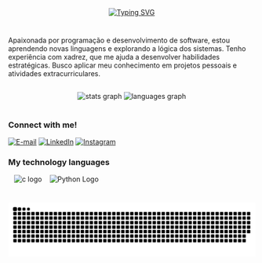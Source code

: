<div align="center">
  <a href="https://git.io/typing-svg">
    <img src="https://readme-typing-svg.demolab.com?font=Fira+Code&weight=700&size=25&pause=500&color=8A2BE2&center=true&vCenter=true&random=false&width=524&lines=Eduarda+Grum" alt="Typing SVG">

  </a>
</div>

<img align="center" alt="" src="./src/header-gif.gif">

###

<p align="left">
Apaixonada por programação e desenvolvimento de software, estou aprendendo novas linguagens e explorando a lógica dos sistemas. Tenho experiência com xadrez, que me ajuda a desenvolver habilidades estratégicas. Busco aplicar meu conhecimento em projetos pessoais e atividades extracurriculares.</p>

###

<h2 align="left"></h2>

###

<div align="center">
  <img src="https://github-readme-stats.vercel.app/api?username=gr1duda&hide_title=false&hide_rank=false&show_icons=true&include_all_commits=true&count_private=true&disable_animations=false&theme=dracula&locale=en&hide_border=false&order=1" height="150" alt="stats graph"  />
  <img src="https://github-readme-stats.vercel.app/api/top-langs?username=gr1duda&locale=en&hide_title=false&layout=compact&card_width=320&langs_count=5&theme=dracula&hide_border=false&order=2" height="150" alt="languages graph"  />
</div>

###

<h1 align="left"></h1>

###

<img align="right" alt="" height="210px" src="https://github.com/user-attachments/assets/81768e52-8b35-46db-ab25-8d3dd9636053">

###

<h3 align="left">Connect with me!</h3>

[![E-mail](https://img.shields.io/badge/-Email-000?style=for-the-badge&logo=microsoft-outlook&logoColor=FF00F6&color:FFF)](mailto:Eduardagrum09@hotmail.com)
[![LinkedIn](https://img.shields.io/badge/-LinkedIn-000?style=for-the-badge&logo=linkedin&logoColor=FF00F6&color:FFF)](https://www.linkedin.com/in/eduardagrum/)
[![Instagram](https://img.shields.io/badge/-Instagram-000?style=for-the-badge&logo=instagram&logoColor=FF00F6&color:FFF)](https://www.instagram.com/duda_grum/)


<h3 align="left">My technology languages
</h3>

<div align="left">
 
  <img width="8" />
  <img src="https://cdn.jsdelivr.net/gh/devicons/devicon/icons/c/c-original.svg" height="35" alt="c logo"  />
   <img width="8" />
   <img src="https://cdn.jsdelivr.net/gh/devicons/devicon/icons/python/python-original.svg" height="35" alt="Python Logo" />

   
 

  




  
  

</div>



<h1 align="left"></h1>

###
<picture align="center">
  <source media="(prefers-color-scheme: dark)" srcset="https://raw.githubusercontent.com/gr1duda/gr1duda/output/github-contribution-grid-snake-dark.svg">
  <source media="(prefers-color-scheme: light)" srcset="https://raw.githubusercontent.com/gr1duda/gr1duda/output/github-contribution-grid-snake-dark.svg">
  <img align="center" alt="github contribution grid snake animation" src="https://raw.githubusercontent.com/gr1duda/gr1duda/output/github-contribution-grid-snake.svg">
</picture>
